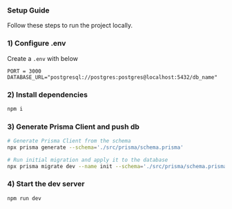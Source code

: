 ### Setup Guide

Follow these steps to run the project locally.

### 1) Configure .env
Create a `.env` with below

```env
PORT = 3000
DATABASE_URL="postgresql://postgres:postgres@localhost:5432/db_name"
```



### 2) Install dependencies
```bash
npm i
```

### 3) Generate Prisma Client and push db
```bash
# Generate Prisma Client from the schema
npx prisma generate --schema='./src/prisma/schema.prisma'

# Run initial migration and apply it to the database
npx prisma migrate dev --name init --schema='./src/prisma/schema.prisma'

```



### 4) Start the dev server
```bash
npm run dev
```



